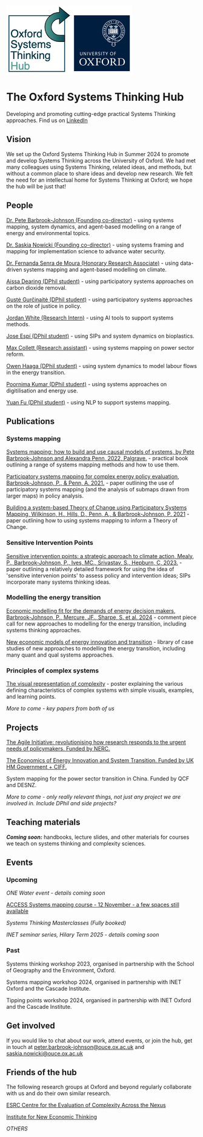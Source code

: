 ![alt text](OSTHubLogoV2.jpg?raw=true)

# The Oxford Systems Thinking Hub

Developing and promoting cutting-edge practical Systems Thinking approaches. Find us on [LinkedIn](https://www.linkedin.com/groups/13110209/)

## Vision
We set up the Oxford Systems Thinking Hub in Summer 2024 to promote and develop Systems Thinking across the University of Oxford. We had met many colleagues using Systems Thinking, related ideas, and methods, but without a common place to share ideas and develop new research. We felt the need for an intellectual home for Systems Thinking at Oxford; we hope the hub will be just that!

## People

[Dr. Pete Barbrook-Johnson (Founding co-director)](https://www.inet.ox.ac.uk/people/peter-barbrook-johnson) - using systems mapping, system dynamics, and agent-based modelling on a range of energy and environmental topics.

[Dr. Saskia Nowicki (Founding co-director)](https://www.geog.ox.ac.uk/staff/snowicki.html) - using systems framing and mapping for implementation science to advance water security.

[Dr. Fernanda Senra de Moura (Honorary Research Associate)](https://www.inet.ox.ac.uk:8443/people/fernanda-senra-de-moura) - using data-driven systems mapping and agent-based modelling on climate.

[Aissa Dearing (DPhil student)](https://www.geog.ox.ac.uk/graduate/research/adearing.html) - using participatory systems approaches on carbon dioxide removal.

[Gustė Gurčinaitė (DPhil student)](https://www.linkedin.com/in/gust%C4%97-gur%C4%8Dinait%C4%97-600439129/?originalSubdomain=uk) - using participatory systems approaches on the role of justice in policy.

[Jordan White (Research Intern)](https://www.linkedin.com/in/-jordanwhite/?originalSubdomain=uk) - using AI tools to support systems methods.

[Jose Espí (DPhil student)](https://www.inet.ox.ac.uk:8443/people/jose-espi) - using SIPs and system dynamics on bioplastics.

[Max Collett (Research assistant)](https://www.linkedin.com/in/maxy-collett/?originalSubdomain=uk) - using systems mapping on power sector reform.

[Owen Haaga (DPhil student)](https://www.inet.ox.ac.uk/people/owen-haaga) - using system dynamics to model labour flows in the energy transition.

[Poornima Kumar (DPhil student)](https://www.geog.ox.ac.uk/graduate/research/pkumar.html) - using systems approaches on digitilisation and energy use.

[Yuan Fu (DPhil student)](https://www.inet.ox.ac.uk/people/yuan-fu) - using NLP to support systems mapping.

## Publications

### Systems mapping

[Systems mapping: how to build and use causal models of systems, by Pete Barbrook-Johnson and Alexandra Penn, 2022, Palgrave.](https://link.springer.com/book/10.1007/978-3-031-01919-7) - practical book outlining a range of systems mapping methods and how to use them. 

[Participatory systems mapping for complex energy policy evaluation, Barbrook-Johnson, P., & Penn, A. 2021.](https://doi.org/10.1177/1356389020976153) - paper outlining the use of participatory systems mapping (and the analysis of submaps drawn from larger maps) in policy analysis.

[Building a system-based Theory of Change using Participatory Systems Mapping, Wilkinson, H., Hills, D., Penn, A., & Barbrook-Johnson, P. 2021](https://doi.org/10.1177/1356389020980493) - paper outlining how to using systems mapping to inform a Theory of Change.

### Sensitive Intervention Points

[Sensitive intervention points: a strategic approach to climate action, Mealy, P., Barbrook-Johnson, P., Ives, MC., Srivastav, S., Hepburn, C, 2023.](https://doi.org/10.1093/oxrep/grad043) - paper outlining a relatively detailed framework for using the idea of 'sensitive intervenion points' to assess policy and intervention ideas; SIPs incorporate many systems thinking ideas.

### Modelling the energy transition

[Economic modelling fit for the demands of energy decision makers, Barbrook-Johnson, P., Mercure, JF., Sharpe, S. et al. 2024](https://doi.org/10.1038/s41560-024-01452-7) - comment piece call for new approaches to modelling for the energy transition, including systems thinking approaches.

[New economic models of energy innovation and transition](https://eeist.co.uk/eeist-reports/new-economic-models-of-energy-innovation-and-transition/) - library of case studies of new approaches to modelling the energy transition, including many quant and qual systems approaches.

### Principles of complex systems

[The visual representation of complexity](https://www.cecan.ac.uk/wp-content/uploads/2020/08/Poster-07-Joanna-Boehnert.pdf) - poster explaining the various defining characteristics of complex systems with simple visuals, examples, and learning points.

*More to come - key papers from both of us*

## Projects

[The Agile Initiative: revolutionising how research responds to the urgent needs of policymakers. Funded by NERC.](https://www.agile-initiative.ox.ac.uk/)

[The Economics of Energy Innovation and System Transition. Funded by UK HM Government + CIFF.](https://eeist.co.uk/)

System mapping for the power sector transition in China. Funded by QCF and DESNZ.

*More to come - only really relevant things, not just any project we are involved in. Include DPhil and side projects?*


## Teaching materials

**_Coming soon:_** handbooks, lecture slides, and other materials for courses we teach on systems thinking and complexity sciences.

## Events

### Upcoming
*ONE Water event - details coming soon*

[ACCESS Systems mapping course - 12 November - a few spaces still available](https://accessnetwork.uk/systems-mapping-for-environmental-domains-one-day-workshop/)

*Systems Thinking Masterclasses (Fully booked)*

*INET seminar series, Hilary Term 2025 - details coming soon*

### Past
Systems thinking workshop 2023, organised in partnership with the School of Geography and the Environment, Oxford.

Systems mapping workshop 2024, organised in partnership with INET Oxford and the Cascade Institute.

Tipping points workshop 2024, organised in partnership with INET Oxford and the Cascade Institute.

## Get involved
If you would like to chat about our work, attend events, or join the hub, get in touch at peter.barbrook-johnson@ouce.ox.ac.uk and saskia.nowicki@ouce.ox.ac.uk

## Friends of the hub
The following research groups at Oxford and beyond regularly collaborate with us and do their own similar research.

[ESRC Centre for the Evaluation of Complexity Across the Nexus](https://www.cecan.ac.uk/)

[Institute for New Economic Thinking](https://www.inet.ox.ac.uk/)

*OTHERS*


